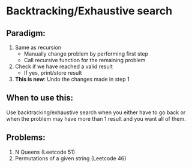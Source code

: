 
# Backtracking/Exhaustive search


## Paradigm:

1. Same as recursion
    - Manually change problem by performing first step
    - Call recursive function for the remaining problem
2. Check if we have reached a valid result
    - If yes, print/store result
3. **This is new**: Undo the changes made in step 1

## When to use this:

Use backtracking/exhaustive search when you either have to go back or when the problem may have more than 1 result and you want all of them.

## Problems:

1. N Queens (Leetcode 51)
2. Permutations of a given string (Leetcode 46)

